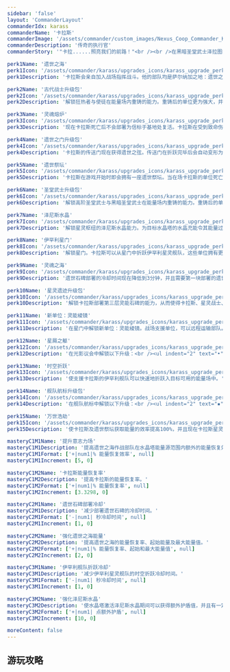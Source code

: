 ```yaml
---
sidebar: 'false'
layout: 'CommanderLayout'
commanderIdx: karass
commanderName: '卡拉斯'
commanderImage: '/assets/commander/custom_images/Nexus_Coop_Commander_Karass_CustomImage.png'
commanderDescription: '传奇的执行官'
commanderStory: '"卡拉......照亮我们的前路！"<br /><br />在黑暗圣堂武士泽拉图的记忆中，一位光荣的高阶圣堂武士曾在乌兰为他提供掩护，让他得以从异虫的汹涌浪潮中撤退。而这位圣堂武士最终在金色的灵能风暴中被异虫吞噬、魂归卡拉。<br />在泽拉图解开了萨尔纳加的预言后，他只身前往拜舍尔寻找传说中的遗世之海----那是一处接纳古老灵魂的圣地。泽拉图在这里偶遇了前来援救人类的吉姆·雷诺，并在他的帮助下启动了尘封已久的遗世祭坛。现在，圣堂武士卡拉斯已回归，与万千铭刻于历史中的星灵战士们共同抵御即将来临的黑暗----"故土之难，涤魂必降"。<br /><br /><br />特色：<br /><br />>指挥卡拉斯用强大的净化灵能击败你的敌人<br />>重铸遗世之海中的星灵圣堂武士<br />>召唤古老的遗世之海守护者'

perk1Name: '遗世之海'
perk1Icon: '/assets/commander/karass/upgrades_icons/karass_upgrade_perk1.png'
perk1Description: '卡拉斯会亲自加入战场指挥战斗。他的部队均是萨尔纳加之地：遗世之海的古老灵魂战士。这些星灵的部队一旦死亡便会化为灵魂附着到同类单位的身上并使其在能量场内重铸为更强的单位。除此之外，每隔一段时间你需要部署一座遗世石碑来提高任意一种灵能等级的灵能力量来强化你的部队。'

perk2Name: '古代战士升级包'
perk2Icon: '/assets/commander/karass/upgrades_icons/karass_upgrade_perk2.png'
perk2Description: '解锁狂热者与使徒在能量场内重铸的能力。重铸后的单位更为强大，并且获得其相应的灵能力量第二能级的能力。狂热者可以重铸为黑暗狂热者，使徒可以重铸为战争使徒。'

perk3Name: '灵魂熔炉'
perk3Icon: '/assets/commander/karass/upgrades_icons/karass_upgrade_perk3.png'
perk3Description: '现在卡拉斯死亡后不会部署为信标于基地处复活。卡拉斯在受到致命伤害后会化作灵魂状态留在战场上继续战斗，并于一段时间后原处复活。卡拉斯在灵魂状态下仅能造成少量伤害。'

perk4Name: '遗世之门升级包'
perk4Icon: '/assets/commander/karass/upgrades_icons/karass_upgrade_perk4.png'
perk4Description: '卡拉斯的传送门现在获得遗世之弦。传送门在折跃完毕后会自动变形为折跃门，并且可以无限次地储存其可以折跃的单位充能计数。'

perk5Name: '遗世祭坛'
perk5Icon: '/assets/commander/karass/upgrades_icons/karass_upgrade_perk5.png'
perk5Description: '卡拉斯在游戏开始时即会拥有一座遗世祭坛。当在场卡拉斯的单位死亡时便会给遗世祭坛积攒大量能量，从而使得遗世祭坛可以召唤四位强大的遗世之海守护者。遗世之海守护者存在期间会持续地消耗遗世祭坛的能量。该系列技能位于顶部面板上。'

perk6Name: '圣堂武士升级包'
perk6Icon: '/assets/commander/karass/upgrades_icons/karass_upgrade_perk6.png'
perk6Description: '解锁高阶圣堂武士与黑暗圣堂武士在能量场内重铸的能力。重铸后的单位更为强大，并且获得其相应的灵能力量第二能级的能力。高阶圣堂武士可以重铸为光明执政官，黑暗圣堂武士可以重铸为光影武士。'

perk7Name: '泽尼斯水晶'
perk7Icon: '/assets/commander/karass/upgrades_icons/karass_upgrade_perk7.png'
perk7Description: '解锁星灵枢纽的泽尼斯水晶能力。为目标水晶塔的水晶充能令其能量过载，使其可以向敌方单位发射泽尼斯闪电造成伤害，并有一定几率在目标地点释放一团灵能风暴。'

perk8Name: '伊罕利星门'
perk8Icon: '/assets/commander/karass/upgrades_icons/karass_upgrade_perk8.png'
perk8Description: '解锁星门。卡拉斯可以从星门中折跃伊罕利星灵舰队，这些单位拥有更高的造价，但是对于卡拉斯应对特殊情况及阵地推进十分有益。'

perk9Name: '灵魂之海'
perk9Icon: '/assets/commander/karass/upgrades_icons/karass_upgrade_perk9.png'
perk9Description: '遗世石碑部署的冷却时间现在降低到3分钟，并且需要第一块部署的遗世石碑不再拥有初始冷却时间。'

perk10Name: '星灵遗迹升级包'
perk10Icon: '/assets/commander/karass/upgrades_icons/karass_upgrade_perk10.png'
perk10Description: '解锁卡拉斯部署第三层灵能石碑的能力，从而使得卡拉斯、星灵战士、遗世之海守护者得以获得第三层灵能能级对应的能力。'

perk11Name: '新单位：灵能棱镜'
perk11Icon: '/assets/commander/karass/upgrades_icons/karass_upgrade_perk11.png'
perk11Description: '在星门中解锁新单位：灵能棱镜。战场支援单位，可以远程运输部队。可以在展开后提供多种能量场，并且作为暂时存储灵魂的容器。'

perk12Name: '星屑之躯'
perk12Icon: '/assets/commander/karass/upgrades_icons/karass_upgrade_perk12.png'
perk12Description: '在光影议会中解锁以下升级：<br /><ul indent="2" text="•"><li/>狂热者与黑暗狂热者能量值大于50%时可以获得顺劈攻击能力。<li/>使徒与战争使徒能量值大于50%时可以提高攻击射程。<li/>黑暗圣堂武士与光影武士能量值大于50%时可以获得时间减缓能力。<li/>高阶圣堂武士与光明执政官能量值大于50%时可以使灵能风暴能够进行传递。</ul>'

perk13Name: '时空折跃'
perk13Icon: '/assets/commander/karass/upgrades_icons/karass_upgrade_perk13.png'
perk13Description: '使支援卡拉斯的伊罕利舰队可以快速地折跃入目标可用的能量场中。'

perk14Name: '舰队航标升级包'
perk14Icon: '/assets/commander/karass/upgrades_icons/karass_upgrade_perk14.png'
perk14Description: '在舰队航标中解锁以下升级：<br /><ul indent="2" text="▪"><li/>使凤凰获得额外一项武器对敌方单位造成伤害。<li/>使凤凰周围的友军单位快速回复护盾值。<li/>使灵能棱镜展开后可以部署隐形能量场。<li/>使灵能棱镜展开后可以部署特殊能量场使友军单位免疫法术伤害。<li/>使风暴战舰的攻击射程与视野范围大幅度提高。<li/>使风暴战舰可以发射风暴谐振对单位造成大量伤害。</ul>'

perk15Name: '万世浩劫'
perk15Icon: '/assets/commander/karass/upgrades_icons/karass_upgrade_perk15.png'
perk15Description: '使卡拉斯及遗世祭坛获取能量的效率提高100%，并且现在卡拉斯星灵战士的灵魂附着到同种类单位之后不再会因时间受限而消散。'

masteryC1M1Name: '提升意志力场'
masteryC1M1Description: '提高遗世之海作战部队在水晶塔能量源范围内额外的能量恢复效率。'
masteryC1M1Format: ['+|num1|% 能量恢复效率', null]
masteryC1M1Increment: [5, 0]

masteryC1M2Name: '卡拉斯能量恢复率'
masteryC1M2Description: '提高卡拉斯的能量恢复率。'
masteryC1M2Format: ['+|num1|% 能量恢复率', null]
masteryC1M2Increment: [3.3298, 0]

masteryC2M1Name: '遗世石碑部署冷却' 
masteryC2M1Description: '减少部署遗世石碑的冷却时间。'
masteryC2M1Format: ['-|num1| 秒冷却时间', null]
masteryC2M1Increment: [1, 0]

masteryC2M2Name: '强化遗世之海能量' 
masteryC2M2Description: '提高遗世之海的能量恢复率、起始能量及最大能量值。'
masteryC2M2Format: ['+|num1|% 能量恢复率、起始和最大能量值', null]
masteryC2M2Increment: [2, 0]

masteryC3M1Name: '伊罕利舰队折跃冷却'
masteryC3M1Description: '减少伊罕利星灵舰队的时空折跃冷却时间。'
masteryC3M1Format: ['-|num1| 秒冷却时间', null]
masteryC3M1Increment: [1, 0]

masteryC3M2Name: '强化泽尼斯水晶'
masteryC3M2Description: '使水晶塔激活泽尼斯水晶期间可以获得额外护盾值，并且有一定几率释放能量风暴进行反击。'
masteryC3M2Format: ['+|num1| 点额外护盾', null]
masteryC3M2Increment: [10, 0]

moreContent: false
---
```



## 游玩攻略